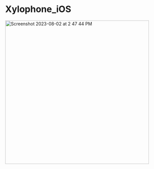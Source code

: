 # Xylophone_iOS


<img width="458" alt="Screenshot 2023-08-02 at 2 47 44 PM" src="https://github.com/vaishnavi3421/Xylophone_iOS/assets/83684733/d0056a1e-e4e0-41fd-93f7-eead8907b6e7">
